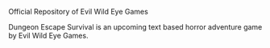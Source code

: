 Official Repository of Evil Wild Eye Games

Dungeon Escape Survival is an upcoming text based horror adventure game by Evil Wild Eye Games. 
